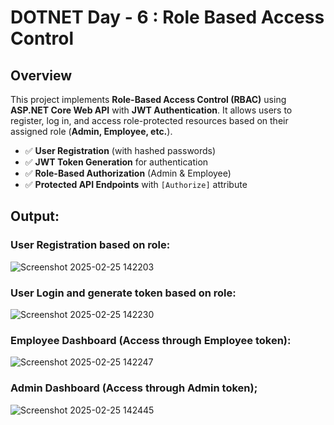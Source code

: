 # DOTNET Day - 6 : Role Based Access Control

## Overview
This project implements **Role-Based Access Control (RBAC)** using **ASP.NET Core Web API** with **JWT Authentication**. It allows users to register, log in, and access role-protected resources based on their assigned role (**Admin, Employee, etc.**).
- ✅ **User Registration** (with hashed passwords)
- ✅ **JWT Token Generation** for authentication
- ✅ **Role-Based Authorization** (Admin & Employee)
- ✅ **Protected API Endpoints** with `[Authorize]` attribute

## Output: 
### User Registration based on role: 
![Screenshot 2025-02-25 142203](https://github.com/user-attachments/assets/5dbaf126-122f-4049-b57c-fab5ac97e93b)
### User Login and generate token based on role: 
![Screenshot 2025-02-25 142230](https://github.com/user-attachments/assets/57143368-db6f-4cdf-8907-dcfa7e6b499b)
### Employee Dashboard (Access through Employee token): 
![Screenshot 2025-02-25 142247](https://github.com/user-attachments/assets/dbc787e5-03ae-4ba1-829d-83e59660ecc5)
### Admin Dashboard (Access through Admin token);
![Screenshot 2025-02-25 142445](https://github.com/user-attachments/assets/156fa657-c374-4827-8049-ab62a4bf6f2d)
